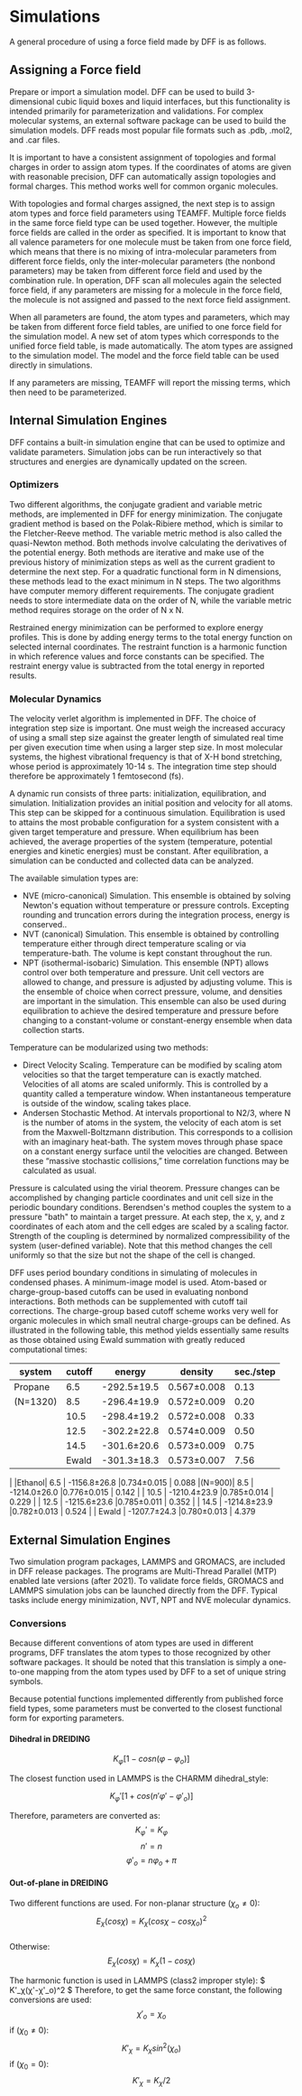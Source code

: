 # Simulations

A general procedure of using a force field made by DFF is as follows.

## Assigning a Force field
Prepare or import a simulation model. DFF can be used to build 3-dimensional cubic liquid boxes and liquid interfaces, but this functionality is intended primarily for parameterization and validations. For complex molecular systems, an external software package can be used to build the simulation models. DFF reads most popular file formats such as .pdb, .mol2, and .car files.

It is important to have a consistent assignment of topologies and formal charges in order to assign atom types. If the coordinates of atoms are given with reasonable precision, DFF can automatically assign topologies and formal charges. This method works well for common organic molecules.

With topologies and formal charges assigned, the next step is to assign atom types and force field parameters using TEAMFF. Multiple force fields in the same force field type can be used together. However, the multiple force fields are called in the order as specified. It is important to know that all valence parameters for one molecule must be taken from one force field, which means that there is no mixing of intra-molecular parameters from different force fields, only the inter-molecular parameters (the nonbond parameters) may be taken from different force field and used by the combination rule. In operation, DFF scan all molecules again the selected force field, if any parameters are missing for a molecule in the force field, the molecule is not assigned and passed to the next force field assignment. 

When all parameters are found, the atom types and parameters, which may be taken from different force field tables, are unified to one force field for the simulation model. A new set of atom types which corresponds to the unified force field table, is made automatically. The atom types are assigned to the simulation model. The model and the force field table can be used directly in simulations.

If any parameters are missing, TEAMFF will report the missing terms, which then need to be parameterized.

## Internal Simulation Engines

DFF contains a built-in simulation engine that can be used to optimize and validate parameters. Simulation jobs can be run interactively so that structures and energies are dynamically updated on the screen. 


### Optimizers

Two different algorithms, the conjugate gradient and variable metric methods, are implemented in DFF for energy minimization. The conjugate gradient method is based on the Polak-Ribiere method, which is similar to the Fletcher-Reeve method. The variable metric method is also called the quasi-Newton method. Both methods involve calculating the derivatives of the potential energy. Both methods are iterative and make use of the previous history of minimization steps as well as the current gradient to determine the next step. For a quadratic functional form in N dimensions, these methods lead to the exact minimum in N steps. The two algorithms have computer memory different requirements. The conjugate gradient needs to store intermediate data on the order of N, while the variable metric method requires storage on the order of N x N.

Restrained energy minimization can be performed to explore energy profiles. This is done by adding energy terms to the total energy function on selected internal coordinates. The restraint function is a harmonic function in which reference values and force constants can be specified. The restraint energy value is subtracted from the total energy in reported results.

### Molecular Dynamics

The velocity verlet algorithm is implemented in DFF. The choice of integration step size is important. One must weigh the increased accuracy of using a small step size against the greater length of simulated real time per given execution time when using a larger step size. In most molecular systems, the highest vibrational frequency is that of X-H bond stretching, whose period is approximately 10-14 s. The integration time step should therefore be approximately 1 femtosecond (fs).

A dynamic run consists of three parts: initialization, equilibration, and simulation. Initialization provides an initial position and velocity for all atoms. This step can be skipped for a continuous simulation. Equilibration is used to attains the most probable configuration for a system consistent with a given target temperature and pressure. When equilibrium has been achieved, the average properties of the system (temperature, potential energies and kinetic energies) must be constant. After equilibration, a simulation can be conducted and collected data can be analyzed.

The available simulation types are:

- NVE (micro-canonical) Simulation. This ensemble is obtained by solving Newton's equation without temperature or pressure controls. Excepting rounding and truncation errors during the integration process, energy is conserved..
- NVT (canonical) Simulation. This ensemble is obtained by controlling temperature either through direct temperature scaling or via temperature-bath. The volume is kept constant throughout the run.
- NPT (isothermal-isobaric) Simulation. This ensemble (NPT) allows control over both temperature and pressure. Unit cell vectors are allowed to change, and pressure is adjusted by adjusting volume. This is the ensemble of choice when correct pressure, volume, and densities are important in the simulation. This ensemble can also be used during equilibration to achieve the desired temperature and pressure before changing to a constant-volume or constant-energy ensemble when data collection starts. 

Temperature can be modularized using two methods: 
- Direct Velocity Scaling. Temperature can be modified by scaling atom velocities so that the target temperature can is exactly matched. Velocities of all atoms are scaled uniformly. This is controlled by a quantity called a temperature window. When instantaneous temperature is outside of the window, scaling takes place.
- Andersen Stochastic Method. At intervals proportional to N2/3, where N is the number of atoms in the system, the velocity of each atom is set from the Maxwell-Boltzmann distribution. This corresponds to a collision with an imaginary heat-bath. The system moves through phase space on a constant energy surface until the velocities are changed. Between these “massive stochastic collisions,” time correlation functions may be calculated as usual.

Pressure is calculated using the virial theorem. Pressure changes can be accomplished by changing particle coordinates and unit cell size in the periodic boundary conditions. Berendsen's method couples the system to a pressure "bath" to maintain a target pressure. At each step, the x, y, and z coordinates of each atom and the cell edges are scaled by a scaling factor. Strength of the coupling is determined by normalized compressibility of the system (user-defined variable). Note that this method changes the cell uniformly so that the size but not the shape of the cell is changed.

DFF uses period boundary conditions in simulating of molecules in condensed phases. A minimum-image model is used. Atom-based or charge-group-based cutoffs can be used in evaluating nonbond interactions. Both methods can be supplemented with cutoff tail corrections. The charge-group based cutoff scheme works very well for organic molecules in which small neutral charge-groups can be defined. As illustrated in the following table, this method yields essentially same results as those obtained using Ewald summation with greatly reduced computational times:

|system	|cutoff	|energy	       |density	    |sec./step
|-------|-------|--------------|------------|---------
|Propane| 6.5	  | -292.5±19.5	 |0.567±0.008 |	0.13
|(N=1320)	|  8.5	| -296.4±19.9	 |0.572±0.009 |	0.20
|				|	10.5	| -298.4±19.2	 |0.572±0.008 |	0.33
|				|	12.5	| -302.2±22.8	 |0.574±0.009 |	0.50
|				|	14.5	| -301.6±20.6	 |0.573±0.009 |	0.75
|				|	Ewald	| -301.3±18.3	 |0.573±0.007 |	7.56
|
|Ethanol| 	6.5	| -1156.8±26.8 |0.734±0.015	| 0.088 
|(N=900)|		8.5	| -1214.0±26.0 |0.776±0.015	| 0.142 
|				|	10.5	| -1210.4±23.9 |0.785±0.014	| 0.229 
|				|	12.5	| -1215.6±23.6 |0.785±0.011	| 0.352 
|				|	14.5	| -1214.8±23.9 |0.782±0.013	| 0.524 
|				|	Ewald	| -1207.7±24.3 |0.780±0.013	| 4.379 

## External Simulation Engines

Two simulation program packages, LAMMPS and GROMACS, are included in DFF release packages. The programs are Multi-Thread Parallel (MTP) enabled  late versions (after 2021). To validate force fields, GROMACS and LAMMPS simulation jobs can be launched directly from the DFF. Typical tasks include energy minimization, NVT, NPT and NVE molecular dynamics. 

### Conversions 

Because different conventions of atom types are used in different programs, DFF translates the atom types to those recognized by other software packages. It should be noted that this translation is simply a one-to-one mapping from the atom types used by DFF to a set of unique string symbols. 


Because potential functions implemented differently from published force field types, some parameters must be converted to the closest functional form for exporting parameters. 

#### Dihedral in DREIDING

$$ K_φ [1-cos⁡n(φ-φ_o)] $$ 

The closest function used in LAMMPS is the CHARMM dihedral_style:

$$ K_φ'[1+cos⁡(n'φ'-φ'_o )] $$

Therefore, parameters are converted as:
$$ K_φ' = K_φ $$
$$ n'=n  $$
$$ φ'_o=nφ_o + π  $$

#### Out-of-plane in DREIDING 
Two different functions are used. 
For non-planar structure ($χ_o ≠ 0$):
$$  
        E_χ(cosχ) = K_χ(cosχ - cosχ_o)^2
$$	 
Otherwise:
$$  
        E_χ(cosχ) = K_χ(1 - cosχ)
$$	 
	 
The harmonic function is used in LAMMPS (class2 improper style):
$  K'_χ(χ'-χ'_o)^2 $
Therefore, to get the same force constant, the following conversions are used:
$$
        χ'_o = χ_o
$$
if $(χ_0≠0)$:
$$      K'_χ = K_χsin^2⁡(χ_o)  
$$
if $(χ_0 = 0)$:
$$  
        K'_χ = K_χ/2
$$

